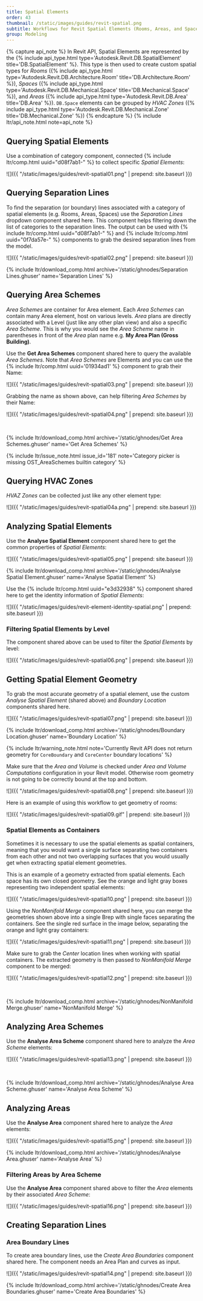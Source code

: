 ```yaml
---
title: Spatial Elements
order: 43
thumbnail: /static/images/guides/revit-spatial.png
subtitle: Workflows for Revit Spatial Elements (Rooms, Areas, and Spaces)
group: Modeling
---
```


{% capture api_note %}
In Revit API, Spatial Elements are represented by the {% include api_type.html type='Autodesk.Revit.DB.SpatialElement' title='DB.SpatialElement' %}. This type is then used to create custom spatial types for *Rooms* ({% include api_type.html type='Autodesk.Revit.DB.Architecture.Room' title='DB.Architecture.Room' %}), *Spaces* ({% include api_type.html type='Autodesk.Revit.DB.Mechanical.Space' title='DB.Mechanical.Space' %}), and *Areas* ({% include api_type.html type='Autodesk.Revit.DB.Area' title='DB.Area' %}). `DB.Space` elements can be grouped by *HVAC Zones* ({% include api_type.html type='Autodesk.Revit.DB.Mechanical.Zone' title='DB.Mechanical.Zone' %})
{% endcapture %}
{% include ltr/api_note.html note=api_note %}

## Querying Spatial Elements

Use a combination of category component, connected {% include ltr/comp.html uuid="d08f7ab1-" %} to collect specific *Spatial Elements*:

![]({{ "/static/images/guides/revit-spatial01.png" | prepend: site.baseurl }})

## Querying Separation Lines

To find the separation (or boundary) lines associated with a category of spatial elements (e.g. Rooms, Areas, Spaces) use the *Separation Lines* dropdown component shared here. This component helps filtering down the list of categories to the separation lines. The output can be used with {% include ltr/comp.html uuid="d08f7ab1-" %} and {% include ltr/comp.html uuid="0f7da57e-" %} components to grab the desired separation lines from the model.

![]({{ "/static/images/guides/revit-spatial02.png" | prepend: site.baseurl }})

{% include ltr/download_comp.html archive='/static/ghnodes/Separation Lines.ghuser' name='Separation Lines' %}

## Querying Area Schemes

*Area Schemes* are container for Area element. Each *Area Schemes* can contain many Area element, host on various levels. *Area* plans are directly associated with a Level (just like any other plan view) and also a specific *Area Scheme*. This is why you would see the *Area Scheme* name in parentheses in front of the *Area* plan name e.g. **My Area Plan (Gross Building)**.

Use the **Get Area Schemes** component shared here to query the available *Area Schemes*. Note that *Area Schemes* are Elements and you can use the {% include ltr/comp.html uuid='01934ad1' %} component to grab their Name:

![]({{ "/static/images/guides/revit-spatial03.png" | prepend: site.baseurl }})

Grabbing the name as shown above, can help filtering *Area Schemes* by their Name:

![]({{ "/static/images/guides/revit-spatial04.png" | prepend: site.baseurl }})

&nbsp;

{% include ltr/download_comp.html archive='/static/ghnodes/Get Area Schemes.ghuser' name='Get Area Schemes' %}

{% include ltr/issue_note.html issue_id='181' note='Category picker is missing OST_AreaSchemes builtin category' %}

## Querying HVAC Zones

*HVAZ Zones* can be collected just like any other element type:

![]({{ "/static/images/guides/revit-spatial04a.png" | prepend: site.baseurl }})

## Analyzing Spatial Elements

Use the **Analyse Spatial Element** component shared here to get the common properties of *Spatial Elements*:

![]({{ "/static/images/guides/revit-spatial05.png" | prepend: site.baseurl }})

{% include ltr/download_comp.html archive='/static/ghnodes/Analyse Spatial Element.ghuser' name='Analyse Spatial Element' %}

Use the {% include ltr/comp.html uuid="e3d32938" %} component shared here to get the identity information of *Spatial Elements*:

![]({{ "/static/images/guides/revit-element-identity-spatial.png" | prepend: site.baseurl }})


### Filtering Spatial Elements by Level

The component shared above can be used to filter the *Spatial Elements* by level:

![]({{ "/static/images/guides/revit-spatial06.png" | prepend: site.baseurl }})

## Getting Spatial Element Geometry

To grab the most accurate geometry of a spatial element, use the custom *Analyse Spatial Element* (shared above) and *Boundary Location* components shared here.

![]({{ "/static/images/guides/revit-spatial07.png" | prepend: site.baseurl }})

{% include ltr/download_comp.html archive='/static/ghnodes/Boundary Location.ghuser' name='Boundary Location' %}

{% include ltr/warning_note.html note='Currently Revit API does not return geometry for `CoreBoundary` and `CoreCenter` boundary locations' %}

Make sure that the *Area and Volume* is checked under *Area and Volume Computations* configuration in your Revit model. Otherwise room geometry is not going to be correctly bound at the top and bottom.

![]({{ "/static/images/guides/revit-spatial08.png" | prepend: site.baseurl }})

Here is an example of using this workflow to get geometry of rooms:

![]({{ "/static/images/guides/revit-spatial09.gif" | prepend: site.baseurl }})

### Spatial Elements as Containers

Sometimes it is necessary to use the spatial elements as spatial containers, meaning that you would want a single surface separating two containers from each other and not two overlapping surfaces that you would usually get when extracting spatial element geometries.

This is an example of a geometry extracted from spatial elements. Each space has its own closed geometry. See the orange and light gray boxes representing two independent spatial elements:

![]({{ "/static/images/guides/revit-spatial10.png" | prepend: site.baseurl }})

Using the *NonManifold Merge* component shared here, you can merge the geometries shown above into a single Brep with single faces separating the containers. See the single red surface in the image below, separating the orange and light gray containers:

![]({{ "/static/images/guides/revit-spatial11.png" | prepend: site.baseurl }})

Make sure to grab the *Center* location lines when working with spatial containers. The extracted geometry is then passed to *NonManifold Merge* component to be merged:

![]({{ "/static/images/guides/revit-spatial12.png" | prepend: site.baseurl }})

&nbsp;

{% include ltr/download_comp.html archive='/static/ghnodes/NonManifold Merge.ghuser' name='NonManifold Merge' %}

## Analyzing Area Schemes

Use the **Analyse Area Scheme** component shared here to analyze the *Area Scheme* elements:

![]({{ "/static/images/guides/revit-spatial13.png" | prepend: site.baseurl }})

&nbsp;

{% include ltr/download_comp.html archive='/static/ghnodes/Analyse Area Scheme.ghuser' name='Analyse Area Scheme' %}

## Analyzing Areas

Use the **Analyse Area** component shared here to analyze the *Area* elements:

![]({{ "/static/images/guides/revit-spatial15.png" | prepend: site.baseurl }})

{% include ltr/download_comp.html archive='/static/ghnodes/Analyse Area.ghuser' name='Analyse Area' %}

### Filtering Areas by Area Scheme

Use the **Analyse Area** component shared above to filter the *Area* elements by their associated *Area Scheme*:

![]({{ "/static/images/guides/revit-spatial16.png" | prepend: site.baseurl }})

## Creating Separation Lines

### Area Boundary Lines

To create area boundary lines, use the *Create Area Boundaries* component shared here. The component needs an Area Plan and curves as input.

![]({{ "/static/images/guides/revit-spatial14.png" | prepend: site.baseurl }})

{% include ltr/download_comp.html archive='/static/ghnodes/Create Area Boundaries.ghuser' name='Create Area Boundaries' %}
